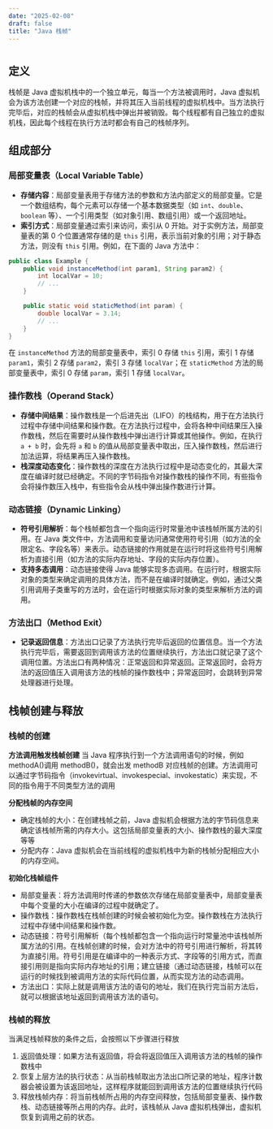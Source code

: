 ```yaml
---
date: "2025-02-08"
draft: false
title: "Java 栈帧"
---
```


# 

## 定义

栈帧是 Java 虚拟机栈中的一个独立单元，每当一个方法被调用时，Java 虚拟机会为该方法创建一个对应的栈帧，并将其压入当前线程的虚拟机栈中。当方法执行完毕后，对应的栈帧会从虚拟机栈中弹出并被销毁。每个线程都有自己独立的虚拟机栈，因此每个线程在执行方法时都会有自己的栈帧序列。

## 组成部分

### 局部变量表（Local Variable Table）

- **存储内容**：局部变量表用于存储方法的参数和方法内部定义的局部变量。它是一个数组结构，每个元素可以存储一个基本数据类型（如 `int`、`double`、`boolean` 等）、一个引用类型（如对象引用、数组引用）或一个返回地址。
- **索引方式**：局部变量通过索引来访问，索引从 0 开始。对于实例方法，局部变量表的第 0 个位置通常存储的是 `this` 引用，表示当前对象的引用；对于静态方法，则没有 `this` 引用。例如，在下面的 Java 方法中：

```java
public class Example {
    public void instanceMethod(int param1, String param2) {
        int localVar = 10;
        // ...
    }

    public static void staticMethod(int param) {
        double localVar = 3.14;
        // ...
    }
}
```

在 `instanceMethod` 方法的局部变量表中，索引 0 存储 `this` 引用，索引 1 存储 `param1`，索引 2 存储 `param2`，索引 3 存储 `localVar`；在 `staticMethod` 方法的局部变量表中，索引 0 存储 `param`，索引 1 存储 `localVar`。

### 操作数栈（Operand Stack）

- **存储中间结果**：操作数栈是一个后进先出（LIFO）的栈结构，用于在方法执行过程中存储中间结果和操作数。在方法执行过程中，会将各种中间结果压入操作数栈，然后在需要时从操作数栈中弹出进行计算或其他操作。例如，在执行 `a + b` 时，会先将 `a` 和 `b` 的值从局部变量表中取出，压入操作数栈，然后进行加法运算，将结果再压入操作数栈。
- **栈深度动态变化**：操作数栈的深度在方法执行过程中是动态变化的，其最大深度在编译时就已经确定。不同的字节码指令对操作数栈的操作不同，有些指令会将操作数压入栈中，有些指令会从栈中弹出操作数进行计算。

### 动态链接（Dynamic Linking）

- **符号引用解析**：每个栈帧都包含一个指向运行时常量池中该栈帧所属方法的引用。在 Java 类文件中，方法调用和变量访问通常使用符号引用（如方法的全限定名、字段名等）来表示。动态链接的作用就是在运行时将这些符号引用解析为直接引用（如方法的实际内存地址、字段的实际内存位置）。
- **支持多态调用**：动态链接使得 Java 能够实现多态调用。在运行时，根据实际对象的类型来确定调用的具体方法，而不是在编译时就确定。例如，通过父类引用调用子类重写的方法时，会在运行时根据实际对象的类型来解析方法的调用。

### 方法出口（Method Exit）

- **记录返回信息**：方法出口记录了方法执行完毕后返回的位置信息。当一个方法执行完毕后，需要返回到调用该方法的位置继续执行，方法出口就记录了这个调用位置。方法出口有两种情况：正常返回和异常返回。正常返回时，会将方法的返回值压入调用该方法的栈帧的操作数栈中；异常返回时，会跳转到异常处理器进行处理。

## 栈帧创建与释放

### 栈帧的创建

**方法调用触发栈帧创建**
当 Java 程序执行到一个方法调用语句的时候，例如 methodA()调用 methodB()，就会出发 methodB 对应栈帧的创建。方法调用可以通过字节码指令（invokevirtual、invokespecial、invokestatic）来实现，不同的指令用于不同类型方法的调用

**分配栈帧的内存空间**

* 确定栈帧的大小：在创建栈帧之前，Java 虚拟机会根据方法的字节码信息来确定该栈帧所需的内存大小。这包括局部变量表的大小、操作数栈的最大深度等等
* 分配内存：Java 虚拟机会在当前线程的虚拟机栈中为新的栈帧分配相应大小的内存空间。

**初始化栈帧组件**

* 局部变量表：将方法调用时传递的参数依次存储在局部变量表中，局部变量表中每个变量的大小在编译的过程中就确定了。
* 操作数栈：操作数栈在栈帧创建的时候会被初始化为空。操作数栈在方法执行过程中存储中间结果和操作数。
* 动态链接：符号引用解析（每个栈帧都包含一个指向运行时常量池中该栈帧所属方法的引用。在栈帧创建的时候，会对方法中的符号引用进行解析，将其转为直接引用。符号引用是在编译中的一种表示方式、字段等的引用方式，而直接引用则是指向实际内存地址的引用；建立链接（通过动态链接，栈帧可以在运行的时候找到被调用方法的实际代码位置，从而实现方法的动态调用。
* 方法出口：实际上就是调用该方法的语句的地址，我们在执行完当前方法后，就可以根据该地址返回到调用该方法的语句。

### 栈帧的释放

当满足栈帧释放的条件之后，会按照以下步骤进行释放
1. 返回值处理：如果方法有返回值，将会将返回值压入调用该方法的栈帧的操作数栈中
2. 恢复上层方法的执行状态：从当前栈帧取出方法出口所记录的地址，程序计数器会被设置为该返回地址，这样程序就能回到调用该方法的位置继续执行代码
3. 释放栈帧内存：将当前栈帧所占用的内存空间释放，包括局部变量表、操作数栈、动态链接等所占用的内存。此时，该栈帧从 Java 虚拟机栈弹出，虚拟机恢复到调用之前的状态。

